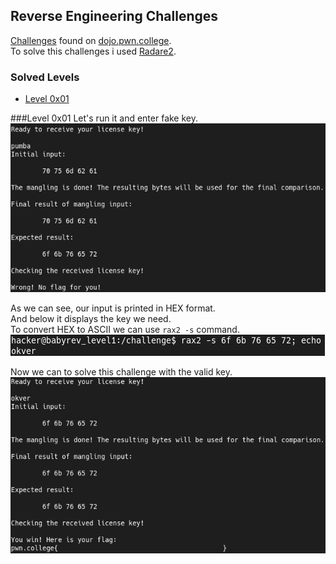 ## Reverse Engineering Challenges
[Challenges](https://dojo.pwn.college/challenges/reversing) found on [dojo.pwn.college](https://dojo.pwn.college/).  
To solve this challenges i used [Radare2](https://github.com/radareorg/radare2).

### Solved Levels
- [Level 0x01](#level-0x01)

###Level 0x01
Let's run it and enter fake key.  
![](screenshots/lvl1/test.png)  
  
As we can see, our input is printed in HEX format.  
And below it displays the key we need.  
To convert HEX to ASCII we can use `rax2 -s` command.  
![](screenshots/lvl1/unhex.png)  
  
Now we can to solve this challenge with the valid key.  
![](screenshots/lvl1/flag.png)  

